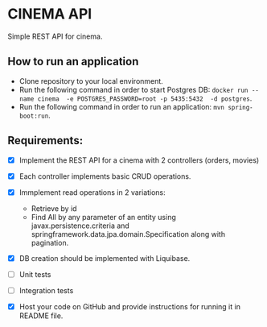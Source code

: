 # CINEMA API

Simple REST API for cinema.

## How to run an application
- Clone repository to your local environment. 
- Run the following command in order to start Postgres DB: `docker run --name cinema  -e POSTGRES_PASSWORD=root -p 5435:5432  -d postgres`.
- Run the following command in order to run an application: `mvn spring-boot:run`.


## Requirements:

- [x] Implement the REST API for a cinema with 2 controllers (orders, movies)
  
- [x] Each controller implements basic CRUD operations.

- [x] Immplement read operations in 2 variations: 
  - Retrieve by id
  - Find All by any parameter of an entity using javax.persistence.criteria and
    springframework.data.jpa.domain.Specification along with pagination.

- [x] DB creation should be implemented with Liquibase.
- [ ] Unit tests
- [ ] Integration tests 
- [x] Host your code on GitHub and provide instructions for running it in README file.
